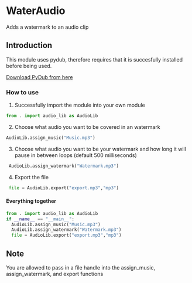 # WaterAudio
Adds a watermark to an audio clip
## Introduction

This module uses pydub, therefore requires that it is succesfully installed before being used.

[Download PyDub from here](https://github.com/jiaaro/pydub "Pydub's git")

### How to use

1) Successfully import the module into your own module

```python
from . import audio_lib as AudioLib
```

2) Choose what audio you want to be covered in an watermark

```python
AudioLib.assign_music("Music.mp3")
```

3) Choose what audio you want to be your watermark and how long it will pause in between loops (default 500 milliseconds)

```python
 AudioLib.assign_watermark("Watermark.mp3")
```
4) Export the file

```python
 file = AudioLib.export("export.mp3","mp3")
```

#### Everything together
```python
from . import audio_lib as AudioLib
if __name__ == "__main__":
  AudioLib.assign_music("Music.mp3")
  AudioLib.assign_watermark("Watermark.mp3")
  file = AudioLib.export("export.mp3","mp3")
```
## Note

You are allowed to pass in a file handle into the assign_music, assign_watermark, and export functions
